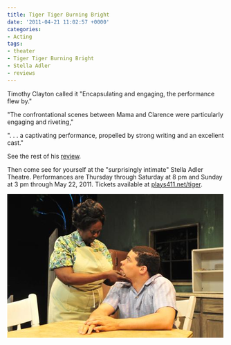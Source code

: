 ```yaml
---
title: Tiger Tiger Burning Bright
date: '2011-04-21 11:02:57 +0000'
categories:
- Acting
tags:
- theater
- Tiger Tiger Burning Bright
- Stella Adler
- reviews
---
```


Timothy Clayton called it  "Encapsulating and engaging, the performance flew
by."

"The confrontational scenes between Mama and Clarence were particularly engaging
and riveting,"

". . . a captivating performance, propelled by strong writing and an excellent
cast."

See the rest of his
[review](http://dailytrojan.com/2011/04/20/tiger-tiger-burning-bright-intrigues/).

Then come see for yourself at the "surprisingly intimate" Stella Adler Theatre.
Performances are Thursday through Saturday at 8 pm and Sunday at 3 pm through
May 22, 2011. Tickets available at
[plays411.net/tiger](http://plays411.net/tiger).

![Mama's beautiful dream](images/tiger-tiger-mamas-beautiful-dream.jpg)
